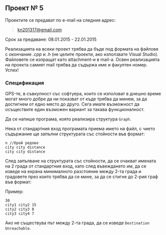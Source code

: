 ## Проект № 5

Проектите се предават по e-mail на следния адрес:

> kn201317@gmail.com

Срок за предаване: 08.01.2015 - 22.01.2015

Реализацията на всеки проект трябва да бъде под формата на файлове с окончание
*.cpp* и *.h* (не целите проекти, ако използвате Visual Studio). Файловете се
изпращат като attachment-и в mail-a. Освен реализацията на проекта самият mail
трябва да съдържа име и факултен номер. Успех!

### Спецификация

GPS-те, в съвкупност със софтуера, които се използват в днешно време могат много
добре да ни показват от къде трябва да минем, за да достигнем от едно място до
друго. Сега имате възможност да осъществите един възможен вариант за такава
функционалност.

Да се напише програма, която реализира структура `Graph`.

Нека от стандартния вход програмата приема иметo на файл, с чието съдържание
ще запълни структурата със стойности във формат:

```
n //брой редове
city city distance
city city distance
```

След запълване на структурата със стойности, да се очакват имената на 2 града
от стандартния вход, като след въвеждането им, да се изведе на екрана
минималното разстояние между 2-та града и градовете през които трябва да се
мине, за да се стигне до 2-рия граф във формат:

Пример:

```
30
city1 city2 15
city2 city3 8
city3 city4 7
```

Ако не съществува път между 2-та града, да се изведе `Destination Unreachable`.
